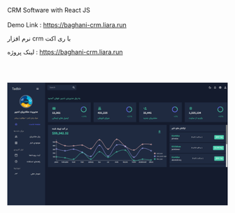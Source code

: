 CRM Software with React JS
<br>
</br>
Demo Link : https://baghani-crm.liara.run

نرم افزار crm با ری اکت

لینک پروژه :
https://baghani-crm.liara.run

<br>
</br>

![alt text](https://github.com/mohammadbaghani/CRM-React/blob/master/public/My.png)



